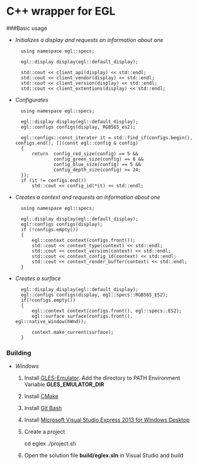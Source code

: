 # C++ wrapper for EGL

###Basic usage

* *Initializes a display and requests an information about one*

        using namespace egl::specs;

        egl::display display(egl::default_display);
        
        std::cout << client_api(display) << std::endl;
        std::cout << client_vendor(display) << std::endl;
        std::cout << client_version(display) << std::endl;
        std::cout << client_extentions(display) << std::endl;

* *Configurates*

        using namespace egl::specs;
        
        egl::display display(egl::default_display);
        egl::configs configs(display, RGB565_es2);

        egl::configs::const_iterator it = std::find_if(configs.begin(), configs.end(), [](const egl::config & config)
        {
            return  config_red_size(config) == 5 &&
                    config_green_size(config) == 6 &&
                    config_blue_size(config) == 5 &&
                    config_depth_size(config) >= 24;
        });
        if (it != configs.end())
            std::cout << config_id(*it) << std::endl;

* *Creates a context and requests an information about one*

        using namespace egl::specs;

        egl::display display(egl::default_display);
        egl::configs configs(display);
        if (!configs.empty())
        {
            egl::context context(configs.front());
            std::cout << context_type(context) << std::endl;
            std::cout << context_version(context) << std::endl;
            std::cout << context_config_id(context) << std::endl;
            std::cout << context_render_buffer(context) << std::endl;
        }   

* *Creates a surface*

        egl::display display(egl::default_display);
        egl::configs configs(display, egl::specs::RGB565_ES2);
        if(!configs.empty())
        {
            egl::context context(configs.front(), egl::specs::ES2);
            egl::surface surface(configs.front(), egl::native_window(hWnd));
        
            context.make_current(surface);
        }


### Building
* *Windows*
    1. Install [GLES-Emulator]. Add the directory to PATH Environment Variable **GLES_EMULATOR_DIR**
    2. Install [CMake]
    3. Install [Git Bash]
    4. Install [Microsoft Visual Studio Express 2013 for Windows Desktop]
    5. Create a project

        cd eglex
        ./project.sh

    6. Open the solution file **build/eglex.sln** in Visual Studio and build
    
[GLES-Emulator]:http://malideveloper.arm.com/develop-for-mali/tools/software-tools/opengl-es-emulator/
[CMake]:http://www.cmake.org/download/
[Git Bash]:http://git-scm.com/downloads
[Microsoft Visual Studio Express 2013 for Windows Desktop]:http://www.visualstudio.com/en-us/products/visual-studio-express-vs.aspx